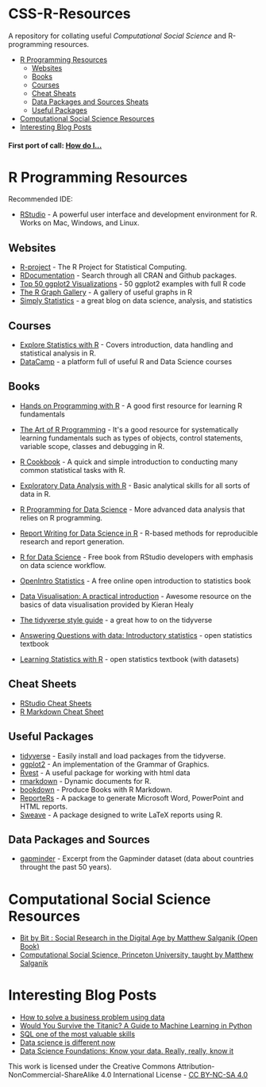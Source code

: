 # CSS-R-Resources
A repository for collating useful _Computational Social Science_ and R-programming resources.

- [R Programming Resources](#R-programming-resources)
  - [Websites](#websites)
  - [Books](#books)
  - [Courses](#courses)
  - [Cheat Sheats](#cheat-sheets)
  - [Data Packages and Sources Sheats](#data-packages-and-sources)
  - [Useful Packages](#useful-packages)
- [Computational Social Science Resources](#computational-social-science-resources)
- [Interesting Blog Posts](#interesting-blog-posts)

#### First port of call: [How do I...](https://smach.github.io/R4JournalismBook/HowDoI.html)
  
# R Programming Resources

Recommended IDE:

* [RStudio](http://www.rstudio.org/) - A powerful user interface and development environment for R. Works on Mac, Windows, and Linux.

## Websites

* [R-project](http://www.r-project.org/) - The R Project for Statistical Computing.
* [RDocumentation](https://www.rdocumentation.org/) - Search through all CRAN and Github packages.
* [Top 50 ggplot2 Visualizations](http://r-statistics.co/Top50-Ggplot2-Visualizations-MasterList-R-Code.html) - 50 ggplot2 examples with full R code
* [The R Graph Gallery](https://www.r-graph-gallery.com) - A gallery of useful graphs in R
* [Simply Statistics](https://simplystatistics.org) - a great blog on data science, analysis, and statistics

## Courses

* [Explore Statistics with R](https://www.edx.org/course/explore-statistics-r-kix-kiexplorx-0) - Covers introduction, data handling and statistical analysis in R.
* [DataCamp](https://www.datacamp.com) - a platform full of useful R and Data Science courses

## Books

* [Hands on Programming with R](https://rstudio-education.github.io/hopr/) - A good first resource for learning R fundamentals
* [The Art of R Programming](http://shop.oreilly.com/product/9781593273842.do) - It's a good resource for systematically learning fundamentals such as types of objects, control statements, variable scope, classes and debugging in R.
* [R Cookbook](http://shop.oreilly.com/product/9780596809164.do) - A quick and simple introduction to conducting many common statistical tasks with R.
* [Exploratory Data Analysis with R](https://leanpub.com/exdata) - Basic analytical skills for all sorts of data in R.
* [R Programming for Data Science](https://leanpub.com/rprogramming) - More advanced data analysis that relies on R programming.
* [Report Writing for Data Science in R](https://leanpub.com/reportwriting) - R-based methods for reproducible research and report generation.
* [R for Data Science](http://r4ds.had.co.nz/) - Free book from RStudio developers with emphasis on data science workflow.
* [OpenIntro Statistics](https://www.openintro.org/stat/textbook.php?stat_book=os) - A free online open introduction to statistics book
* [Data Visualisation: A practical introduction](http://socviz.co) - Awesome resource on the basics of data visualisation provided by Kieran Healy
* [The tidyverse style guide](https://style.tidyverse.org) - a great how to on the tidyverse

* [Answering Questions with data: Introductory statistics](https://crumplab.github.io/statistics/) - open statistics textbook
* [Learning Statistics with R](https://learningstatisticswithr.com) - open statistics textbook (with datasets)

## Cheat Sheets

* [RStudio Cheat Sheets](https://www.rstudio.com/resources/cheatsheets/)
* [R Markdown Cheat Sheet](http://shiny.rstudio.com/articles/rm-cheatsheet.html)

## Useful Packages
* [tidyverse](https://github.com/hadley/tidyverse) - Easily install and load packages from the tidyverse.
* [ggplot2](https://github.com/hadley/ggplot2) - An implementation of the Grammar of Graphics.
* [Rvest](https://cran.r-project.org/web/packages/rvest/rvest.pdf) - A useful package for working with html data
* [rmarkdown](http://rmarkdown.rstudio.com/) - Dynamic documents for R.
* [bookdown](https://bookdown.org/) - Produce Books with R Markdown.
* [ReporteRs](http://davidgohel.github.io/ReporteRs/index.html) - A package to generate Microsoft Word, PowerPoint and HTML reports.
* [Sweave](https://www.statistik.lmu.de/~leisch/Sweave/) - A package designed to write LaTeX reports using R.

## Data Packages and Sources

* [gapminder](http://github.com/jennybc/gapminder) - Excerpt from the Gapminder dataset (data about countries throught the past 50 years).

# Computational Social Science Resources

* [Bit by Bit : Social Research in the Digital Age by Matthew Salganik (Open Book)](https://www.bitbybitbook.com)
* [Computational Social Science, Princeton University, taught by Matthew Salganik](http://www.princeton.edu/~mjs3/soc596_f2016/)

# Interesting Blog Posts

* [How to solve a business problem using data](https://www.littlemissdata.com/blog/businessproblem)
* [Would You Survive the Titanic? A Guide to Machine Learning in Python](https://medium.com/learning-new-stuff/would-you-survive-the-titanic-a-guide-to-machine-learning-in-python-f80c9d7b7582)
* [SQL one of the most valuable skills](http://www.craigkerstiens.com/2019/02/12/sql-most-valuable-skill/)
* [Data science is different now](https://veekaybee.github.io/2019/02/13/data-science-is-different/)
* [Data Science Foundations: Know your data. Really, really, know it](https://towardsdatascience.com/data-science-foundations-know-your-data-really-really-know-it-a6bb97eb991c?sk=42f1c02883e744df7dbb618373312244)


This work is licensed under the Creative Commons Attribution-NonCommercial-ShareAlike 4.0 International License - [CC BY-NC-SA 4.0](http://creativecommons.org/licenses/by-nc-sa/4.0/legalcode)
